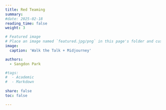```yaml
---
title: Red Teaming 
summary: 
#date: 2025-02-18
reading_time: false
weight: 3

# Featured image
# Place an image named `featured.jpg/png` in this page's folder and customize its options here.
image:
  caption: 'Walk the Talk + Midjourney'

authors:
  - Sangdon Park

#tags:
#  - Academic
#  - Markdown
  
share: false
toc: false

---
```



